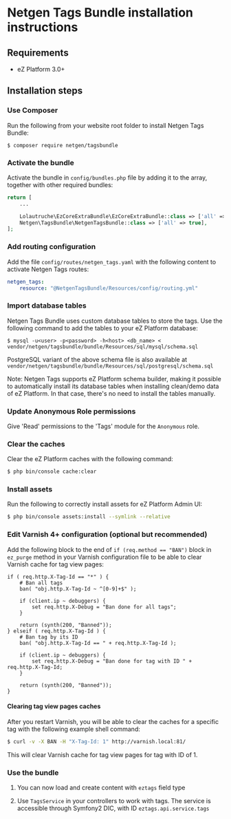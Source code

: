 Netgen Tags Bundle installation instructions
============================================

Requirements
------------

* eZ Platform 3.0+

Installation steps
------------------

### Use Composer

Run the following from your website root folder to install Netgen Tags Bundle:

```
$ composer require netgen/tagsbundle
```

### Activate the bundle

Activate the bundle in `config/bundles.php` file by adding it to the array, together with other required bundles:

```php
return [
    ...

    Lolautruche\EzCoreExtraBundle\EzCoreExtraBundle::class => ['all' => true],
    Netgen\TagsBundle\NetgenTagsBundle::class => ['all' => true],
];
```

### Add routing configuration

Add the file `config/routes/netgen_tags.yaml` with the following content to activate Netgen Tags routes:

```yml
netgen_tags:
    resource: "@NetgenTagsBundle/Resources/config/routing.yml"
```

### Import database tables

Netgen Tags Bundle uses custom database tables to store the tags. Use the following command to add the tables to your eZ Platform database:

```
$ mysql -u<user> -p<password> -h<host> <db_name> < vendor/netgen/tagsbundle/bundle/Resources/sql/mysql/schema.sql
```

PostgreSQL variant of the above schema file is also available at `vendor/netgen/tagsbundle/bundle/Resources/sql/postgresql/schema.sql`

Note: Netgen Tags supports eZ Platform schema builder, making it possible to automatically install its database tables when installing
clean/demo data of eZ Platform. In that case, there's no need to install the tables manually.

### Update Anonymous Role permissions

Give 'Read' permissions to the 'Tags' module for the `Anonymous` role.

### Clear the caches

Clear the eZ Platform caches with the following command:

```bash
$ php bin/console cache:clear
```

### Install assets

Run the following to correctly install assets for eZ Platform Admin UI:

```bash
$ php bin/console assets:install --symlink --relative
```

### Edit Varnish 4+ configuration (optional but recommended)

Add the following block to the end of `if (req.method == "BAN")` block in `ez_purge` method in your Varnish configuration file to be able to clear Varnish cache for tag view pages:

```varnish
if ( req.http.X-Tag-Id == "*" ) {
    # Ban all tags
    ban( "obj.http.X-Tag-Id ~ ^[0-9]+$" );

    if (client.ip ~ debuggers) {
        set req.http.X-Debug = "Ban done for all tags";
    }

    return (synth(200, "Banned"));
} elseif ( req.http.X-Tag-Id ) {
    # Ban tag by its ID
    ban( "obj.http.X-Tag-Id == " + req.http.X-Tag-Id );

    if (client.ip ~ debuggers) {
        set req.http.X-Debug = "Ban done for tag with ID " + req.http.X-Tag-Id;
    }

    return (synth(200, "Banned"));
}
```

#### Clearing tag view pages caches

After you restart Varnish, you will be able to clear the caches for a specific tag with the following example shell command:

```bash
$ curl -v -X BAN -H "X-Tag-Id: 1" http://varnish.local:81/
```

This will clear Varnish cache for tag view pages for tag with ID of 1.

### Use the bundle

1) You can now load and create content with `eztags` field type

2) Use `TagsService` in your controllers to work with tags. The service is accessible through Symfony2 DIC, with ID `eztags.api.service.tags`
